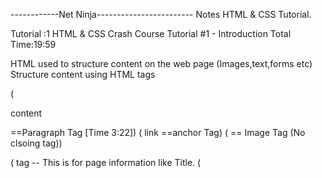 ------------Net Ninja------------------------
Notes HTML & CSS Tutorial.


Tutorial :1
HTML & CSS Crash Course Tutorial #1 - Introduction
Total Time:19:59


HTML used to structure content on the web page 
(Images,text,forms etc)
Structure content using HTML tags


(<p>content</p>==Paragraph Tag [Time 3:22])
(<a> link </a> ==anchor Tag)
(<img> == Image Tag (No clsoing tag))

(<head> tag -- This is for page information like Title.
(<title> tag -- List in the top
(<body> tag --  This is for visible page conten.

Add a local development server foe live refresh==Add extension [15:40]
Inspect the page [17:45]
--------------------------------------
